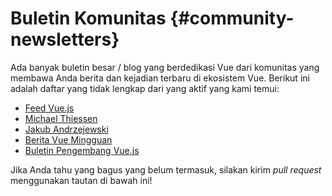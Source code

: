 # Buletin Komunitas {#community-newsletters}

Ada banyak buletin besar / blog yang berdedikasi Vue dari komunitas yang membawa Anda berita dan kejadian terbaru di ekosistem Vue. Berikut ini adalah daftar yang tidak lengkap dari yang aktif yang kami temui:

- [Feed Vue.js](https://vuejsfeed.com/)
- [Michael Thiessen](https://michaelnthiessen.com/newsletter)
- [Jakub Andrzejewski](https://dev.to/jacobandrewsky)
- [Berita Vue Mingguan](https://weekly-vue.news/)
- [Buletin Pengembang Vue.js](https://vuejsdevelopers.com/newsletter/)

Jika Anda tahu yang bagus yang belum termasuk, silakan kirim *pull request* menggunakan tautan di bawah ini!
